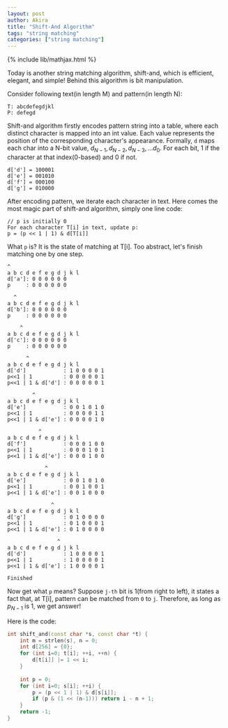 ```yaml
---
layout: post
author: Akira
title: "Shift-And Algorithm"
tags: "string matching"
categories: ["string matching"]
---
```

{% include lib/mathjax.html %}



Today is another string matching algorithm, shift-and, which is efficient, elegant, and simple! Behind this algorithm is bit manipulation.  

Consider following text(in length M) and pattern(in length N):

```
T: abcdefegdjkl
P: defegd
```

Shift-and algorithm firstly encodes pattern string into a table, where each distinct character is mapped into an int value. Each value represents the position of the corresponding character's appearance. Formally, `d` maps each char into a N-bit value, $d_{N-1}, d_{N-2}, d_{N-3}, ... d_0$. For each bit, 1 if the character at that index(0-based) and 0 if not. 

```
d['d'] = 100001
d['e'] = 001010
d['f'] = 000100
d['g'] = 010000
```

After encoding pattern, we iterate each character in text. Here comes the most magic part of shift-and algorithm, simply one line code:

```
// p is initially 0
For each character T[i] in text, update p: 
p = (p << 1 | 1) & d[T[i]]
```

What `p` is? It is the state of matching at T[i]. Too abstract, let's finish matching one by one step.

```
^
a b c d e f e g d j k l
d['a']: 0 0 0 0 0 0 
p     : 0 0 0 0 0 0 

  ^
a b c d e f e g d j k l
d['b']: 0 0 0 0 0 0 
p     : 0 0 0 0 0 0 

    ^
a b c d e f e g d j k l
d['c']: 0 0 0 0 0 0 
p     : 0 0 0 0 0 0 

      ^
a b c d e f e g d j k l
d['d']            : 1 0 0 0 0 1 
p<<1 | 1          : 0 0 0 0 0 1
p<<1 | 1 & d['d'] : 0 0 0 0 0 1

        ^
a b c d e f e g d j k l
d['e']            : 0 0 1 0 1 0 
p<<1 | 1          : 0 0 0 0 1 1
p<<1 | 1 & d['e'] : 0 0 0 0 1 0

          ^
a b c d e f e g d j k l
d['f']            : 0 0 0 1 0 0 
p<<1 | 1          : 0 0 0 1 0 1
p<<1 | 1 & d['e'] : 0 0 0 1 0 0

            ^
a b c d e f e g d j k l
d['e']            : 0 0 1 0 1 0
p<<1 | 1          : 0 0 1 0 0 1
p<<1 | 1 & d['e'] : 0 0 1 0 0 0

              ^
a b c d e f e g d j k l
d['g']            : 0 1 0 0 0 0
p<<1 | 1          : 0 1 0 0 0 1
p<<1 | 1 & d['e'] : 0 1 0 0 0 0

                ^
a b c d e f e g d j k l
d['d']            : 1 0 0 0 0 1
p<<1 | 1          : 1 0 0 0 0 1
p<<1 | 1 & d['e'] : 1 0 0 0 0 1

Finished
```

Now get what `p` means? Suppose `j-th` bit is 1(from right to left), it states a fact that, at T[i], pattern can be matched from `0` to `j`.  Therefore, as long as $p_{N-1}$ is 1, we get answer!

Here is the code:

```c++
int shift_and(const char *s, const char *t) {
    int m = strlen(s), n = 0;
    int d[256] = {0};
    for (int i=0; t[i]; ++i, ++n) {
        d[t[i]] |= 1 << i;
    }
    
    int p = 0;
    for (int i=0; s[i]; ++i) {
        p = (p << 1 | 1) & d[s[i]];
        if (p & (1 << (n-1))) return i - n + 1;
    }
    return -1;
}

```

